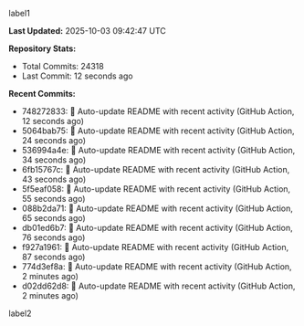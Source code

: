 
label1 
<!-- ACTIVITY_START -->
**Last Updated:** 2025-10-03 09:42:47 UTC

**Repository Stats:**
- Total Commits: 24318
- Last Commit: 12 seconds ago

**Recent Commits:**
- 748272833: 🤖 Auto-update README with recent activity (GitHub Action, 12 seconds ago)
- 5064bab75: 🤖 Auto-update README with recent activity (GitHub Action, 24 seconds ago)
- 536994a4e: 🤖 Auto-update README with recent activity (GitHub Action, 34 seconds ago)
- 6fb15767c: 🤖 Auto-update README with recent activity (GitHub Action, 43 seconds ago)
- 5f5eaf058: 🤖 Auto-update README with recent activity (GitHub Action, 55 seconds ago)
- 088b2da71: 🤖 Auto-update README with recent activity (GitHub Action, 65 seconds ago)
- db01ed6b7: 🤖 Auto-update README with recent activity (GitHub Action, 76 seconds ago)
- f927a1961: 🤖 Auto-update README with recent activity (GitHub Action, 87 seconds ago)
- 774d3ef8a: 🤖 Auto-update README with recent activity (GitHub Action, 2 minutes ago)
- d02dd62d8: 🤖 Auto-update README with recent activity (GitHub Action, 2 minutes ago)
<!-- ACTIVITY_END -->

label2
